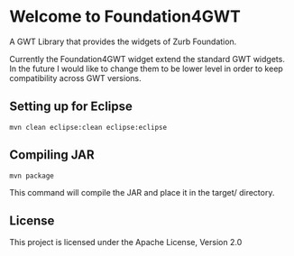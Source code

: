 # Welcome to Foundation4GWT

A GWT Library that provides the widgets of Zurb Foundation. 

Currently the Foundation4GWT widget extend the standard GWT widgets. In the future I would like to change them to be lower level in order to keep compatibility across GWT versions. 


## Setting up for Eclipse

	mvn clean eclipse:clean eclipse:eclipse

## Compiling JAR 

	mvn package

This command will compile the JAR and place it in the target/ directory. 


## License

This project is licensed under the Apache License, Version 2.0 
